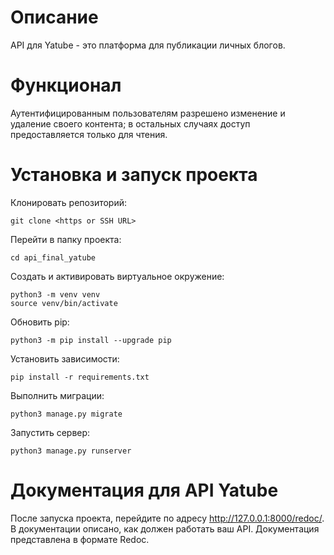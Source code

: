 # Описание
API для Yatube - это платформа для публикации личных блогов.

# Функционал
Аутентифицированным пользователям разрешено изменение и удаление своего контента; в остальных случаях доступ предоставляется только для чтения.

# Установка и запуск проекта

Клонировать репозиторий:
```
git clone <https or SSH URL>
```

Перейти в папку проекта:
```
cd api_final_yatube
```

Создать и активировать виртуальное окружение:
```
python3 -m venv venv
source venv/bin/activate
```

Обновить pip:
```
python3 -m pip install --upgrade pip
```

Установить зависимости:
```
pip install -r requirements.txt
```

Выполнить миграции:
```
python3 manage.py migrate
```

Запустить сервер:
```
python3 manage.py runserver
```

# Документация для API Yatube
После запуска проекта, перейдите по адресу http://127.0.0.1:8000/redoc/. В документации описано, как должен работать ваш API. Документация представлена в формате Redoc.
